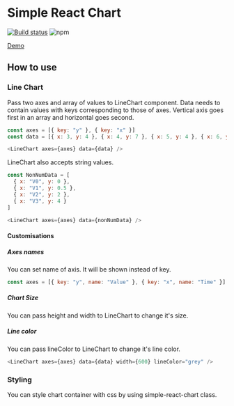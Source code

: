 # Simple React Chart

[![Build status](https://ci.appveyor.com/api/projects/status/dhn5tb94gfvsvrpd?svg=true&retina=true)](https://ci.appveyor.com/project/shelchkov/simple-react-chart)
![npm](https://img.shields.io/npm/v/simple-chart-react)

[Demo](https://simple-react-chart.herokuapp.com)

## How to use

### Line Chart

Pass two axes and array of values to LineChart component. Data needs to contain values with keys corresponding to those of axes. Vertical axis goes first in an array and horizontal goes second.

```javascript
const axes = [{ key: "y" }, { key: "x" }]
const data = [{ x: 3, y: 4 }, { x: 4, y: 7 }, { x: 5, y: 4 }, { x: 6, y: 3 }]

<LineChart axes={axes} data={data} />
```

LineChart also accepts string values.

```javascript
const NonNumData = [
  { x: "V0", y: 0 },
  { x: "V1", y: 0.5 },
  { x: "V2", y: 2 },
  { x: "V3", y: 4 }
]

<LineChart axes={axes} data={nonNumData} />
```

#### Customisations

##### Axes names

You can set name of axis. It will be shown instead of key.

```javascript
const axes = [{ key: "y", name: "Value" }, { key: "x", name: "Time" }]
```

##### Chart Size

You can pass height and width to LineChart to change it's size.

##### Line color

You can pass lineColor to LineChart to change it's line color.

```javascript
<LineChart axes={axes} data={data} width={600} lineColor="grey" />
```

### Styling

You can style chart container with css by using simple-react-chart class.

